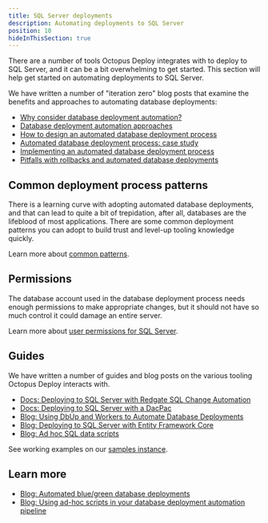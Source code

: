 ```yaml
---
title: SQL Server deployments
description: Automating deployments to SQL Server
position: 10
hideInThisSection: true
---
```


There are a number of tools Octopus Deploy integrates with to deploy to SQL Server, and it can be a bit overwhelming to get started.  This section will help get started on automating deployments to SQL Server.

We have written a number of "iteration zero" blog posts that examine the benefits and approaches to automating database deployments:

- [Why consider database deployment automation?](https://octopus.com/blog/why-consider-database-deployment-automation)
- [Database deployment automation approaches](https://octopus.com/blog/database-deployment-automation-approaches)
- [How to design an automated database deployment process](https://octopus.com/blog/designing-db-deployment-process)
- [Automated database deployment process: case study](https://octopus.com/blog/use-case-for-designing-db-deployment-process)
- [Implementing an automated database deployment process](https://octopus.com/blog/implementing-db-deployment-process)
- [Pitfalls with rollbacks and automated database deployments](https://octopus.com/blog/database-rollbacks-pitfalls)

## Common deployment process patterns

There is a learning curve with adopting automated database deployments, and that can lead to quite a bit of trepidation, after all, databases are the lifeblood of most applications. There are some common deployment patterns you can adopt to build trust and level-up tooling knowledge quickly.

Learn more about [common patterns](/docs/deployments/database-deployments/common-patterns/index.md).

## Permissions

The database account used in the database deployment process needs enough permissions to make appropriate changes, but it should not have so much control it could damage an entire server.  

Learn more about [user permissions for SQL Server](/docs/deployments/database-deployments/sql-server/permissions.md).

## Guides

We have written a number of guides and blog posts on the various tooling Octopus Deploy interacts with.  

- [Docs: Deploying to SQL Server with Redgate SQL Change Automation](/docs/deployments/database-deployments/sql-server/redgate.md)
- [Docs: Deploying to SQL Server with a DacPac](/docs/deployments/database-deployments/sql-server/dacpac.md)
- [Blog: Using DbUp and Workers to Automate Database Deployments](https://octopus.com/blog/dbup-database-deployments)
- [Blog: Deploying to SQL Server with Entity Framework Core](https://octopus.com/blog/will-it-deploy-episode-03)
- [Blog: Ad hoc SQL data scripts](https://octopus.com/blog/database-deployment-automation-adhoc-scripts-with-runbooks)

See working examples on our [samples instance](https://samples.octopus.app/app#/Spaces-106).

## Learn more

- [Blog: Automated blue/green database deployments](https://octopus.com/blog/databases-with-blue-green-deployments)
- [Blog: Using ad-hoc scripts in your database deployment automation pipeline](https://octopus.com/blog/database-deployment-automation-adhoc-scripts)